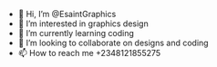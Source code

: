 - 👋 Hi, I’m @EsaintGraphics
- 👀 I’m interested in graphics design
- 🌱 I’m currently learning coding
- 💞️ I’m looking to collaborate on designs and coding
- 📫 How to reach me +2348121855275

<!---
EsaintGraphics/EsaintGraphics is a ✨ special ✨ repository because its `README.md` (this file) appears on your GitHub profile.
You can click the Preview link to take a look at your changes.
--->
